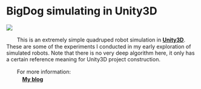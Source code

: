 # BigDog simulating in Unity3D
  
  ![](img1.gif)  
  
　　This is an extremely simple quadruped robot simulation in [**Unity3D**](https://unity.com/products). These are some of the experiments I conducted in my early exploration of simulated robots. Note that there is no very deep algorithm here, it only has a certain reference meaning for Unity3D project construction.  
  
　　For more information:  
  　　　[**My blog**](https://blog.csdn.net/qq_37389133/article/details/82927005?spm=1001.2014.3001.5502)  
     
  
